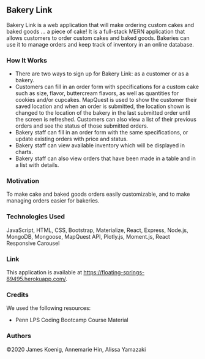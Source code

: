 ## Bakery Link

Bakery Link is a web application that will make ordering custom cakes and baked goods ... a piece of cake! It is a full-stack MERN application that allows customers to order custom cakes and baked goods. Bakeries can use it to manage orders and keep track of inventory in an online database.

### How It Works
* There are two ways to sign up for Bakery Link: as a customer or as a bakery.
* Customers can fill in an order form with specifications for a custom cake such as size, flavor, buttercream flavors, as well as quantities for cookies and/or cupcakes. MapQuest is used to show the customer their saved location and when an order is submitted, the location shown is changed to the location of the bakery in the last submitted order until the screen is refreshed. Customers can also view a list of their previous orders and see the status of those submitted orders.
* Bakery staff can fill in an order form with the same specifications, or update existing orders with price and status.
* Bakery staff can view available inventory which will be displayed in charts. 
* Bakery staff can also view orders that have been made in a table and in a list with details.  

### Motivation

To make cake and baked goods orders easily customizable, and to make managing orders easier for bakeries.

### Technologies Used

JavaScript, HTML, CSS, Bootstrap, Materialize, React, Express, Node.js, MongoDB, Mongoose, MapQuest API, Plotly.js, Moment.js, React Responsive Carousel

### Link

This application is available at https://floating-springs-89495.herokuapp.com/.

### Credits

We used the following resources:
* Penn LPS Coding Bootcamp Course Material

### Authors

©2020 James Koenig, Annemarie Hin, Alissa Yamazaki
